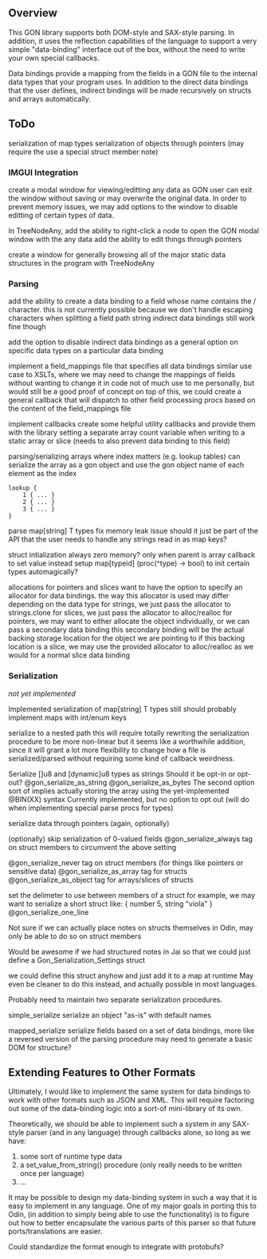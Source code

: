 

## Overview

This GON library supports both DOM-style and SAX-style parsing.
In addition, it uses the reflection capabilities of the language to support a very simple "data-binding" interface out of the box, without the need to write your own special callbacks. 

Data bindings provide a mapping from the fields in a GON file to the internal data types that your program uses. 
In addition to the direct data bindings that the user defines, indirect bindings will be made recursively on structs and arrays automatically.


## ToDo

serialization of map types
serialization of objects through pointers (may require the use a special struct member note)

### IMGUI Integration

create a modal window for viewing/editting any data as GON
user can exit the window without saving or may overwrite the original data.
In order to prevent memory issues, we may add options to the window to disable editting of certain types of data.

In TreeNodeAny, 
    add the ability to right-click a node to open the GON modal window with the any data
    add the ability to edit things through pointers

create a window for generally browsing all of the major static data structures in the program with TreeNodeAny


### Parsing

add the ability to create a data binding to a field whose name contains the / character.
    this is not currently possible because we don't handle escaping characters when splitting a field path string
    indirect data bindings still work fine though

add the option to disable indirect data bindings
    as a general option
    on specific data types
    on a particular data binding    

implement a field_mappings file that specifies all data bindings 
    similar use case to XSLTs, where we may need to change the mappings of fields without wanting to change it in code
    not of much use to me personally, but would still be a good proof of concept
    on top of this, we could create a general callback that will dispatch to other field processing procs based on the content of the field_mappings file

implement callbacks
    create some helpful utility callbacks and provide them with the library
        setting a separate array count variable when writing to a static array or slice (needs to also prevent data binding to this field)
        
parsing/serializing arrays where index matters (e.g. lookup tables)
    can serialize the array as a gon object and use the gon object name of each element as the index
```
lookup {
    1 { ... }
    2 { ... }
    3 { ... }
}
```

parse map[string] T types
    fix memory leak issue
        should it just be part of the API that the user needs to handle any strings read in as map keys? 
    

struct intialization
    always zero memory?
        only when parent is array
    callback to set value instead
        setup map[typeid] (proc(^type) -> bool) to init certain types automagically?

allocations for pointers and slices
    want to have the option to specify an allocator for data bindings.
    the way this allocator is used may differ depending on the data type
    for strings, we just pass the allocator to strings.clone
    for slices, we just pass the allocator to alloc/realloc
    for pointers, we may want to either allocate the object individually, or we can pass a secondary data binding
        this secondary binding will be the actual backing storage location for the object we are pointing to
        if this backing location is a slice, we may use the provided allocator to alloc/realloc as we would for a normal slice data binding




### Serialization

*not yet implemented*

Implemented serialization of map[string] T types
  still should probably implement maps with int/enum keys

serialize to a nested path
    this will require totally rewriting the serialization procedure to be more non-linear
    but it seems like a worthwhile addition, since it will grant a lot more flexibility to change how a file is serialized/parsed without requiring some kind of callback weirdness.

Serialize []u8 and [dynamic]u8 types as strings 
    Should it be opt-in or opt-out?
        @gon_serialize_as_string
        @gon_serialize_as_bytes
    The second option sort of implies actually storing the array using the yet-implemented @BIN(XX) syntax
    Currently implemented, but no option to opt out (will do when implementing special parse procs for types)


serialize data through pointers (again, optionally)

(optionally) skip serialization of 0-valued fields
    @gon_serialize_always tag on struct members to circumvent the above setting

@gon_serialize_never tag on struct members (for things like pointers or sensitive data)
@gon_serialize_as_array tag for structs
@gon_serialize_as_object tag for arrays/slices of structs


set the delimeter to use between members of a struct
    for example, we may want to serialize a short struct like:
        { number 5, string "viola" }
    @gon_serialize_one_line

Not sure if we can actually place notes on structs themselves in Odin, may only be able to do so on struct members

Would be awesome if we had structured notes in Jai so that we could just define a Gon_Serialization_Settings struct 

we could define this struct anyhow and just add it to a map at runtime
May even be cleaner to do this instead, and actually possible in most languages.


Probably need to maintain two separate serialization procedures.

simple_serialize
    serialize an object "as-is" with default names
    
mapped_serialize
    serialize fields based on a set of data bindings, more like a reversed version of the parsing procedure
    may need to generate a basic DOM for structure?
    

                     






## Extending Features to Other Formats

Ultimately, I would like to implement the same system for data bindings to work with other formats such as JSON and XML. This will require factoring out some of the data-binding logic into a sort-of mini-library of its own.

Theoretically, we should be able to implement such a system in any SAX-style parser (and in any language) through callbacks alone, so long as we have:
1. some sort of runtime type data
2. a set_value_from_string() procedure (only really needs to be written once per language)
3. ...

It may be possible to design my data-binding system in such a way that it is easy to implement in any language. One of my major goals in porting this to Odin, (in addition to simply being able to use the functionality) is to figure out how to better encapsulate the various parts of this parser so that future ports/translations are easier. 

Could standardize the format enough to integrate with protobufs?








